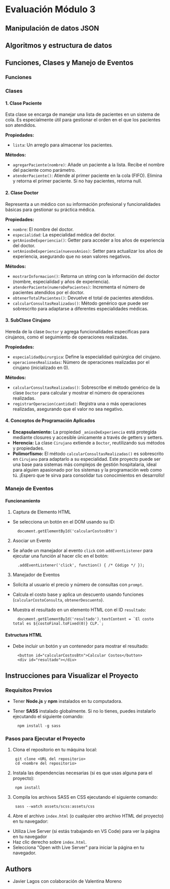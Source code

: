 
# Evaluación Módulo 3

## Manipulación de datos JSON

## Algoritmos y estructura de datos


## Funciones, Clases y Manejo de Eventos

### Funciones


### Clases

#### 1. Clase Paciente

Esta clase se encarga de manejar una lista de pacientes en un sistema de cola. Es especialmente útil para gestionar el orden en el que los pacientes son atendidos.

**Propiedades:**

- `lista`: Un arreglo para almacenar los pacientes.

**Métodos:**

- `agregarPaciente(nombre)`: Añade un paciente a la lista. Recibe el nombre del paciente como parámetro.
- `atenderPaciente()`: Atiende al primer paciente en la cola (FIFO). Elimina y retorna el primer paciente. Si no hay pacientes, retorna null.

#### 2. Clase Doctor

Representa a un médico con su información profesional y funcionalidades básicas para gestionar su práctica médica.

**Propiedades:**

- `nombre`: El nombre del doctor.
- `especialidad`: La especialidad médica del doctor.
- `getAniosDeExperiencia()`: Getter para acceder a los años de experiencia del doctor.
- `setAniosDeExperiencia(nuevosAnios)`: Setter para actualizar los años de experiencia, asegurando que no sean valores negativos.

**Métodos:**

- `mostrarInformacion()`: Retorna un string con la información del doctor (nombre, especialidad y años de experiencia).
- `atenderPaciente(numeroDePacientes)`: Incrementa el número de pacientes atendidos por el doctor.
- `obtenerTotalPacientes()`: Devuelve el total de pacientes atendidos.
- `calcularConsultasRealizadas()`: Método genérico que puede ser sobrescrito para adaptarse a diferentes especialidades médicas.

#### 3. SubClase Cirujano

Hereda de la clase `Doctor` y agrega funcionalidades específicas para cirujanos, como el seguimiento de operaciones realizadas.

**Propiedades:**

- `especialidadQuirurgica`: Define la especialidad quirúrgica del cirujano.
- `operacionesRealizadas`: Número de operaciones realizadas por el cirujano (inicializado en 0).

**Métodos:**

- `calcularConsultasRealizadas()`: Sobrescribe el método genérico de la clase `Doctor` para calcular y mostrar el número de operaciones realizadas.
- `registrarOperacion(cantidad)`: Registra una o más operaciones realizadas, asegurando que el valor no sea negativo.

#### 4. Conceptos de Programación Aplicados

- **Encapsulamiento:** La propiedad `_aniosDeExperiencia` está protegida mediante closures y accesible únicamente a través de getters y setters.
- **Herencia:** La clase `Cirujano` extiende a `Doctor`, reutilizando sus métodos y propiedades.
- **Polimorfismo:** El método `calcularConsultasRealizadas()` es sobrescrito en `Cirujano` para adaptarlo a su especialidad.
Este proyecto puede ser una base para sistemas más complejos de gestión hospitalaria, ideal para alguien apasionado por los sistemas y la programación web como tú. ¡Espero que te sirva para consolidar tus conocimientos en desarrollo!

### Manejo de Eventos

#### Funcionamiento

1. Captura de Elemento HTML
- Se selecciona un botón en el DOM usando su ID:

        document.getElementById('calcularCostosBtn')

2. Asociar un Evento
- Se añade un manejador al evento `click` con `addEventListener` para ejecutar una función al hacer clic en el botón:

        .addEventListener('click', function() { /* Código */ });

3. Manejador de Eventos

- Solicita al usuario el precio y número de consultas con `prompt`.
- Calcula el costo base y aplica un descuento usando funciones (`calcularCostoConsulta`, `obtenerDescuento`).
- Muestra el resultado en un elemento HTML con el ID `resultado`:

        document.getElementById('resultado').textContent = `El costo total es ${costoFinal.toFixed(0)} CLP.`;

#### Estructura HTML
- Debe incluir un botón y un contenedor para mostrar el resultado:

        <button id="calcularCostosBtn">Calcular Costos</button>
        <div id="resultado"></div>




## Instrucciones para Visualizar el Proyecto

### Requisitos Previos

- Tener **Node.js** y **npm** instalados en tu computadora.
- Tener **SASS** instalado globalmente. Si no lo tienes, puedes instalarlo ejecutando el siguiente comando:

        npm install -g sass

### Pasos para Ejecutar el Proyecto

1. Clona el repositorio en tu máquina local:

        git clone <URL del repositorio>
        cd <nombre del repositorio>
2. Instala las dependencias necesarias (si es que usas alguna para el proyecto):

        npm install
3. Compila los archivos SASS en CSS ejecutando el siguiente comando:

        sass --watch assets/scss:assets/css
4. Abre el archivo `index.html` (o cualquier otro archivo HTML del proyecto) en tu navegador:
- Utiliza Live Server (si estás trabajando en VS Code) para ver la página en tu navegador
- Haz clic derecho sobre `index.html`.
- Selecciona "Open with Live Server" para iniciar la página en tu navegador.

## Authors

- Javier Lagos con colaboración de Valentina Moreno
